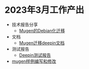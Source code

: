 # 2023年3月工作产出
- 技术报告分享
  - [Mugen的Debian化迁移](../Report/mugen%E8%BF%81%E7%A7%BB/Mugen%E7%9A%84Debian%E5%8C%96%E8%BF%81%E7%A7%BB.pptx)
- 文档
  - [Mugen迁移deepin文档](../Doc/mugen%E8%BF%81%E7%A7%BBdeepin%E6%96%87%E6%A1%A3.md)
- 测试报告
  - [Deepin测试报告](../Deepin/result-and-logs/20230324/)
- [mugen样例编写和修改](https://github.com/t0hka1/mugen-debian-riscv/commit/e9b8248a7d5ff1af7f1791e821cf771fe611515d)